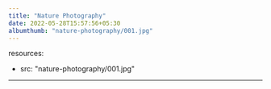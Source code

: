 ```yaml
---
title: "Nature Photography"
date: 2022-05-28T15:57:56+05:30
albumthumb: "nature-photography/001.jpg"
---
```

resources:
- src: "nature-photography/001.jpg"
---

